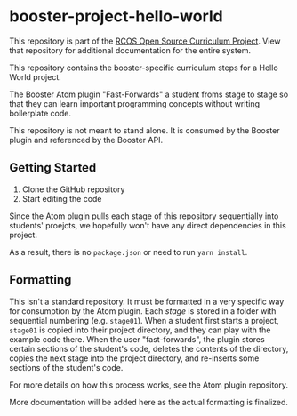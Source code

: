 # booster-project-hello-world

This repository is part of the [RCOS Open Source Curriculum Project](https://github.com/codingandcommunity/rcos-open-source-curriculum-project). View that repository for additional documentation for the entire system.

This repository contains the booster-specific curriculum steps for a Hello World project.

The Booster Atom plugin "Fast-Forwards" a student froms stage to stage so that they can learn important programming concepts without writing boilerplate code.

This repository is not meant to stand alone. It is consumed by the Booster plugin and referenced by the Booster API.

## Getting Started

1. Clone the GitHub repository
1. Start editing the code

Since the Atom plugin pulls each stage of this repository sequentially into students' proejcts, we hopefully won't have any direct dependencies in this project.

As a result, there is no `package.json` or need to run `yarn install`.

## Formatting

This isn't a standard repository. It must be formatted in a very specific way for consumption by the Atom plugin. Each *stage* is stored in a folder with sequential numbering (e.g. `stage01`). When a student first starts a project, `stage01` is copied into their project directory, and they can play with the example code there. When the user "fast-forwards", the plugin stores certain sections of the student's code, deletes the contents of the directory, copies the next stage into the project directory, and re-inserts some sections of the student's code.

For more details on how this process works, see the Atom plugin repository.

More documentation will be added here as the actual formatting is finalized.
